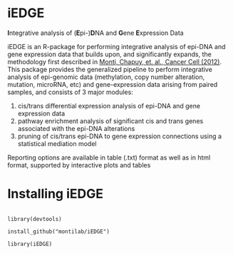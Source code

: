 # iEDGE
**I**ntegrative analysis of (**E**pi-)**D**NA and **G**ene **E**xpression Data

iEDGE is an R-package for performing integrative analysis of epi-DNA
and gene expression data that builds upon, and significantly expands,
the methodology first described in [Monti, Chapuy, et. al., Cancer
Cell (2012)](http://www.ncbi.nlm.nih.gov/pubmed/22975378). This
package provides the generalized pipeline to perform integrative
analysis of epi-genomic data (methylation, copy number alteration,
mutation, microRNA, etc) and gene-expression data arising from
paired samples, and consists of 3 major modules:
1. cis/trans differential expression analysis of epi-DNA and gene expression data
2. pathway enrichment analysis of significant cis and trans genes associated with the epi-DNA alterations
3. pruning of cis/trans epi-DNA to gene expression connections using a statistical mediation model

Reporting options are available in table (.txt) format as well as in html format, supported by interactive plots and tables

# Installing iEDGE

```

library(devtools)

install_github("montilab/iEDGE")

library(iEDGE)

```

